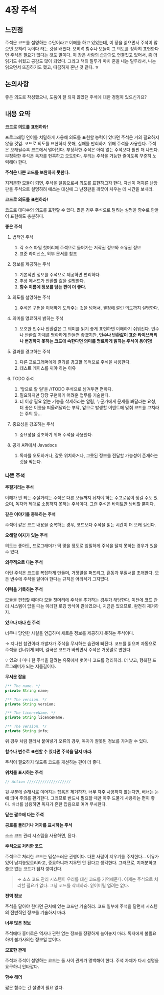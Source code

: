 # 4장 주석

## 느낀점
주석은 코드를 설명하는 수단이라고 이해를 하고 있었는데, 이 장을 읽으면서 주석이 많으면 오히려 독이다 라는 것을 배웠다. 오히려 함수나 모듈이 그 의도를 정확히 표현한다면 주석은 필요가 없다는 것도 말이다. 이 장은 사람의 습관과도 연결짓고 있어서, 좀 더 읽기도 쉬웠고 공감도 많이 되었다. 그리고 책의 말투가 마치 혼을 내는 말투라서, 나는 읽으면서 뜨끔하기도 했고, 따끔하게 혼난 것 같다. ㅎ

## 논의사항
좋은 의도로 작성했으나, 도움이 잘 되지 않았던 주석에 대한 경험이 있으신가요?

## 내용 요약

**코드로 의도를 표현하라!**

프로그래밍 언어를 치밀하게 사용해 의도를 표현할 능력이 있다면 주석은 거의 필요하지 않을 것임. 
코드로 의도를 표현하지 못해, 실패를 만회하기 위해 주석을 사용한다. 주석은 오래될수록 코드에서 멀어진다.
부정확한 주석은 아예 없는 주석보다 훨씬 더 나쁘다. 부정확한 주석은 독자를 현혹하고 오도한다. 우리는 주석을 가능한 줄이도록 꾸준히 노력해야 한다. 

**주석은 나쁜 코드를 보완하지 못한다.**

지저분한 모듈이 되면, 주석을 달음으로써 의도를 표현하고자 한다. 자신이 저지른 난장판을 주석으로 설명하려 애쓰는 대신에 그 난장판을 깨끗이 치우는 데 시간을 보내라. 

**코드로 의도를 표현하라!**

코드로 대다수의 의도를 표현할 수 있다. 많은 경우 주석으로 달려는 설명을 함수로 만들어 표현해도 충분하다.

**좋은 주석**

1. 법적인 주석
    1. 각 소스 파일 첫머리에 주석으로 들어가는 저작권 정보와 소유권 정보
    2. 표준 라이선스, 외부 문서를 참조
2. 정보를 제공하는 주석
    1. 기본적인 정보를 주석으로 제공하면 편리하다.
    2. 추상 메서드가 반환할 값을 설명한다. 
    3. **함수 이름에 정보를 담는 편이 더 좋다.**

1. 의도를 설명하는 주석
    1. 주석은 구현을 이해하게 도와주는 것을 넘어서, 결정에 깔린 의도까지 설명한다. 
2. 의미를 명료하게 밝히는 주석
    1. 모호한 인수나 반환값은 그 의미를 읽기 좋게 표현하면 이해하기 쉬워진다. 인수나 반환값 자체를 명확하게 만들면 좋겠지만, **인수나 반환값이 표준 라이브러리나 변경하지 못하는 코드에 속한다면 의미를 명료하게 밝히는 주석이 용이함!**
3. 결과를 경고하는 주석
    1. 다른 프로그래머에게 결과를 경고할 목적으로 주석을 사용한다. 
    2. 테스트 케이스를 꺼야 하는 이유
4. TODO 주석
    1. ‘앞으로 할 일’을 //TODO 주석으로 남겨두면 편하다.
    2. 필요하지만 당장 구현하기 어려운 업무를 기술한다. 
    3. 더 이상 필요 없는 기능을 삭제하라는 알림, 누군가에게 문제를 봐달라는 요청, 더 좋은 이름을 떠올려달라는 부탁, 앞으로 발생할 이벤트에 맞춰 코드를 고치라는 주의 등…
    
5. 중요성을 강조하는 주석
    1. 중요성을 강조하기 위해 주석을 사용한다.

1. 공개 API에서 Javadocs
    1. 독자를 오도하거나, 잘못 위치하거나, 그릇된 정보를 전달할 가능성이 존재하는 것을 막는다.

### 나쁜 주석

**주절거리는 주석**

이해가 안 되는 주절거리는 주석은 다른 모듈까지 뒤져야 하는 수고로움이 생길 수도 있으며, 독자와 제대로 소통하지 못하는 주석이다. 그런 주석은 바이트만 낭비할 뿐이다.

**같은 이야기를 중복하는 주석**

주석이 같은 코드 내용을 중복하는 경우, 코드보다 주석을 읽는 시간이 더 오래 걸린다. 

**오해할 여지가 있는 주석**

의도는 좋아도, 프로그래머가 딱 맞을 정도로 엄밀하게 주석을 달지 못하는 경우가 있을 수 있다.

**의무적으로 다는 주석**

이런 주석은 코드를 복잡하게 만들며, 거짓말을 퍼뜨리고, 혼동과 무질서를 초래한다. 모든 변수에 주석을 달아야 한다는 규칙은 어리석기 그지없다.

**이력을 기록하는 주석**

모듈을 편집할 때마다 모듈 첫머리에 주석을 추가하는 경우가 해당한다. 이전에 코드 관리 시스템이 없을 때는 이러한 로깅 방식이 관례였으나, 지금은 있으므로, 완전히 제거하자.

**있으나 마나 한 주석**

너무나 당연한 사실을 언급하며 새로운 정보를 제공하지 못하는 주석이다.

→ 지나친 참견이라 개발자가 주석을 무시하는 습관에 빠진다. 코드를 읽으며 자동으로 주석을 건너뛰게 되며, 결국은 코드가 바뀌면서 주석은 거짓말로 변한다. 

<aside>
💡 있으나 마나 한 주석을 달려는 유혹에서 벗어나 코드를 정리하라. 더 낫고, 행복한 프로그래머가 되는 지름길이다.

</aside>

**무서운 잡음**

```jsx
/** The name. */
private String name;

/** The version. */
private String version;

/** The licenceName. */
private String licenceName;

/** The version. */
private String info;
```

위 경우 처럼 잘라서 붙여넣기 오류의 경우, 독자가 잘못된 정보를 가져갈 수 있다. 

**함수나 변수로 표현할 수 있다면 주석을 달지 마라.**

주석이 필요하지 않도록 코드를 개선하는 편이 더 좋다.

**위치를 표시하는 주석**

```jsx
// Action ////////////////////
```
뒷 부분에 슬래시로 이어지는 잡음은 제거하자. 너무 자주 사용하지 않는다면, 배너는 눈에 띄며 주의를 환기한다. 그러므로 반드시 필요할 때만 아주 드물게 사용하는 편이 좋다. 배너를 남용하면 독자가 흔한 잡음으로 여겨 무시한다.

**닫는 괄호에 다는 주석**

**공로를 돌리거나 저자를 표시하는 주석**

소스 코드 관리 시스템을 사용하면, 된다.

**주석으로 처리한 코드**

주석으로 처리한 코드는 밉살스러운 관행이다. 다른 사람이 지우기를 주저한다… 이유가 있어 남겨놓았으리라고, 중요하니까 지우면 안 된다고 생각한다. 그러므로, 지저분하고 쓸모 없는 코드가 점차 쌓여간다.
> → 소스 코드 관리 시스템이 우리를 대신 코드를 기억해준다. 이제는 주석으로 처리할 필요가 없다. 그냥 코드를 삭제하라. 잃어버릴 염려는 없다. 

**전역 정보**

주석을 달아야 한다면 근처에 있는 코드만 기술하라. 코드 일부에 주석을 달면서 시스템의 전반적인 정보를 기술하지 마라. 

**너무 많은 정보**

주석에다 흥미로운 역사나 관련 없는 정보를 장황하게 늘어놓지 마라. 독자에게 불필요하며 불가사의한 정보일 뿐이다. 

**모호한 관계**

주석과 주석이 설명하는 코드는 둘 사이 관계가 명백해야 한다. 주석 자체가 다시 설명을 요구하니 안타깝다.

**함수 헤더**

짧은 함수는 긴 설명이 필요 없다.
